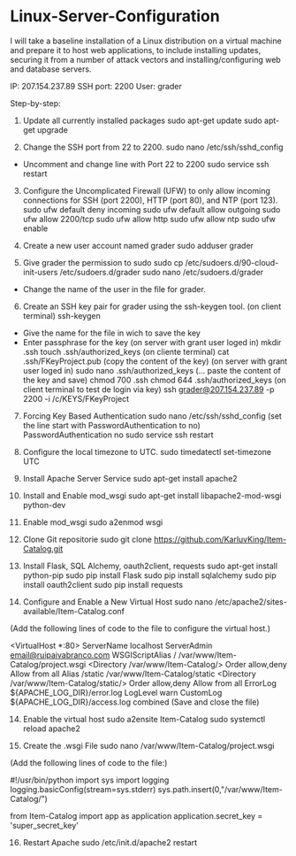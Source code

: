 # Linux-Server-Configuration
I will take a baseline installation of a Linux distribution on a virtual machine and prepare it to host web applications, to include installing updates, securing it from a number of attack vectors and installing/configuring web and database servers.

IP: 207.154.237.89
SSH port: 2200
User: grader

Step-by-step:

1) Update all currently installed packages
sudo apt-get update
sudo apt-get upgrade

2) Change the SSH port from 22 to 2200.
sudo nano /etc/ssh/sshd_config
- Uncomment and change line with Port 22 to 2200
sudo service ssh restart

3) Configure the Uncomplicated Firewall (UFW) to only allow incoming connections for SSH (port 2200), HTTP (port 80), and NTP (port 123).
sudo ufw default deny incoming
sudo ufw default allow outgoing
sudo ufw allow 2200/tcp
sudo ufw allow http
sudo ufw allow ntp
sudo ufw enable

4) Create a new user account named grader
sudo adduser grader

5) Give grader the permission to sudo
sudo cp /etc/sudoers.d/90-cloud-init-users /etc/sudoers.d/grader
sudo nano /etc/sudoers.d/grader
- Change the name of the user in the file for grader.

6) Create an SSH key pair for grader using the ssh-keygen tool.
(on client terminal)
ssh-keygen
- Give the name for the file in wich to save the key
- Enter passphrase for the key
(on server with grant user loged in)
mkdir .ssh
touch .ssh/authorized_keys
(on cliente terminal)
cat .ssh/FKeyProject.pub
(copy the content of the key)
(on server with grant user loged in) 
sudo nano .ssh/authorized_keys
(... paste the content of the key and save)
chmod 700 .ssh
chmod 644 .ssh/authorized_keys
(on client terminal to test de login via key)
ssh grader@207.154.237.89 -p 2200 -i /c/KEYS/FKeyProject

7) Forcing Key Based Authentication
sudo nano /etc/ssh/sshd_config
(set the line start with PasswordAuthentication to no)
PasswordAuthentication no
sudo service ssh restart

8) Configure the local timezone to UTC.
sudo timedatectl set-timezone UTC

8) Install Apache Server Service
sudo apt-get install apache2

9) Install and Enable mod_wsgi
sudo apt-get install libapache2-mod-wsgi python-dev

10) Enable mod_wsgi
sudo a2enmod wsgi

11) Clone Git repositorie
sudo git clone https://github.com/KarluvKing/Item-Catalog.git

12) Install Flask, SQL Alchemy, oauth2client, requests
sudo apt-get install python-pip
sudo pip install Flask
sudo pip install sqlalchemy
sudo pip install oauth2client
sudo pip install requests

13) Configure and Enable a New Virtual Host
sudo nano /etc/apache2/sites-available/Item-Catalog.conf

(Add the following lines of code to the file to configure the virtual host.)

<VirtualHost *:80>
		ServerName localhost
		ServerAdmin email@ruipaivabranco.com
		WSGIScriptAlias / /var/www/Item-Catalog/project.wsgi
		<Directory /var/www/Item-Catalog/>
			Order allow,deny
			Allow from all
		</Directory>
		Alias /static /var/www/Item-Catalog/static
		<Directory /var/www/Item-Catalog/static/>
			Order allow,deny
			Allow from all
		</Directory>
		ErrorLog ${APACHE_LOG_DIR}/error.log
		LogLevel warn
		CustomLog ${APACHE_LOG_DIR}/access.log combined
</VirtualHost>
(Save and close the file)

14) Enable the virtual host
sudo a2ensite Item-Catalog
sudo systemctl reload apache2

15) Create the .wsgi File
sudo nano /var/www/Item-Catalog/project.wsgi

(Add the following lines of code to the file:)

#!/usr/bin/python
import sys
import logging
logging.basicConfig(stream=sys.stderr)
sys.path.insert(0,"/var/www/Item-Catalog/")

from Item-Catalog import app as application
application.secret_key = 'super_secret_key'

16) Restart Apache
sudo /etc/init.d/apache2 restart
